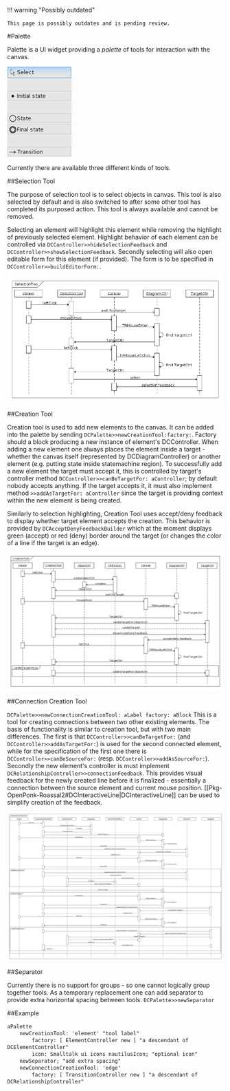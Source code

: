!!! warning "Possibly outdated"

    This page is possibly outdates and is pending review.

#Palette


Palette is a UI widget providing a *palette* of tools for interaction with the canvas\.

<a name=""></a>![](../figures/palette-example.png "Finite State Machine palette")

Currently there are available three different kinds of tools\.



##Selection Tool

The purpose of selection tool is to select objects in canvas\. This tool is also selected by default and is also switched to after some other tool has completed its purposed action\.
This tool is always available and cannot be removed\.

Selecting an element will highlight this element while removing the highlight of previously selected element\. Highlight behavior of each element can be controlled via `DCController>>hideSelectionFeedback` and `DCController>>showSelectionFeedback`\.
Secondly selecting will also open editable form for this element \(if provided\)\. The form is to be specified in `DCController>>buildEditorForm:`\.

<a name=""></a>![](../figures/selection%20sequence.png "file://../figures/selection%20sequence.png")



##Creation Tool

Creation tool is used to add new elements to the canvas\. It can be added into the palette by sending `DCPalette>>newCreationTool:factory:`\. Factory should a block producing a new instance of element's DCController\.
When adding a new element one always places the element inside a target \- whether the canvas itself \(represented by DCDiagramController\) or another element \(e\.g\. putting state inside statemachine region\)\. To successfully add a new element the target must accept it, this is controlled by target's controller method `DCController>>canBeTargetFor: aController`; by default nobody accepts anything\. If the target accepts it, it must also implement method `>>addAsTargetFor: aController` since the target is providing context within the new element is being created\.

Similarly to selection highlighting, Creation Tool uses accept/deny feedback to display whether target element accepts the creation\. This behavior is provided by `DCAcceptDenyFeedbackBuilder` which at the moment displays green \(accept\) or red \(deny\) border around the target \(or changes the color of a line if the target is an edge\)\.

<a name=""></a>![](../figures/creation%20tool%20sequence.png "file://../figures/creation%20tool%20sequence.png")



##Connection Creation Tool

`DCPalette>>newConnectionCreationTool: aLabel factory: aBlock`
This is a tool for creating connections between two other existing elements\. The basis of functionality is similar to creation tool, but with two main differences\.
The first is that `DCController>>canBeTargetFor:` \(and `DCController>>addAsTargetFor:`\) is used for the second connected element, while for the specification of the first one there is `DCController>>canBeSourceFor:` \(resp\. `DCController>>addAsSourceFor:`\)\.
Secondly the new element's controller is must implement `DCRelationshipController>>connectionFeedback`\. This provides visual feedback for the newly created line before it is finalized \- essentially a connection between the source element and current mouse position\. \[\[Pkg\-OpenPonk\-Roassal2\#DCInteractiveLine\|DCInteractiveLine\]\] can be used to simplify creation of the feedback\.

<a name=""></a>![](../figures/connection%20creation%20tool%20sequence.png "An attempt to visualize ConnectionCreationTool's behavior")



##Separator

Currently there is no support for groups \- so one cannot logically group together tools\. As a temporary replacement one can add separator to provide extra horizontal spacing between tools\. `DCPalette>>newSeparator`



##Example




    aPalette
    	newCreationTool: 'element' "tool label"
    		factory: [ ElementController new ] "a descendant of DCElementController"
    		icon: Smalltalk ui icons nautilusIcon; "optional icon"
    	newSeparator; "add extra spacing"
    	newConnectionCreationTool: 'edge'
    		factory: [ TransitionController new ] "a descendant of DCRelationshipController"
